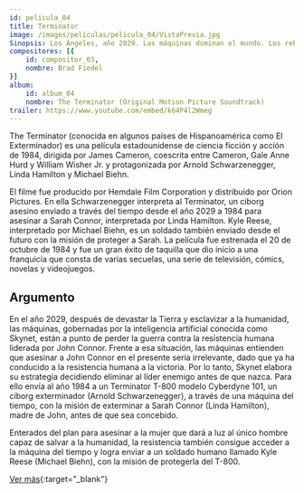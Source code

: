 ```yaml
---
id: pelicula_04
title: Terminator
image: /images/peliculas/pelicula_04/VistaPrevia.jpg
Sinopsis: Los Ángeles, año 2029. Las máquinas dominan el mundo. Los rebeldes que luchan contra ellas tienen como líder a John Connor, un hombre que nació en los años ochenta. Para acabar con la rebelión, las máquinas deciden enviar al pasado a un robot -Terminator- cuya misión será eliminar a Sarah Connor, la madre de John, e impedir así su nacimiento. (FILMAFFINITY)
compositores: [{
    id: compositor_03,
    nombre: Brad Fiedel
}]
album:
    id: album_04
    nombre: The Terminator (Original Motion Picture Soundtrack)
trailer: https://www.youtube.com/embed/k64P4l2Wmeg
---
```


The Terminator (conocida en algunos países de Hispanoamérica como El Exterminador) es una película estadounidense de ciencia ficción y acción de 1984, dirigida por James Cameron, coescrita entre Cameron, Gale Anne Hurd y William Wisher Jr. y protagonizada por Arnold Schwarzenegger, Linda Hamilton y Michael Biehn.

El filme fue producido por Hemdale Film Corporation y distribuido por Orion Pictures. En ella Schwarzenegger interpreta al Terminator, un ciborg asesino enviado a través del tiempo desde el año 2029 a 1984 para asesinar a Sarah Connor, interpretada por Linda Hamilton. Kyle Reese, interpretado por Michael Biehn, es un soldado también enviado desde el futuro con la misión de proteger a Sarah. La película fue estrenada el 20 de octubre de 1984 y fue un gran éxito de taquilla que dio inicio a una franquicia que consta de varias secuelas, una serie de televisión, cómics, novelas y videojuegos.

## Argumento

En el año 2029, después de devastar la Tierra y esclavizar a la humanidad, las máquinas, gobernadas por la inteligencia artificial conocida como Skynet, están a punto de perder la guerra contra la resistencia humana liderada por John Connor. Frente a esa situación, las máquinas entienden que asesinar a John Connor en el presente sería irrelevante, dado que ya ha conducido a la resistencia humana a la victoria. Por lo tanto, Skynet elabora su estrategia decidiendo eliminar al líder enemigo antes de que nazca. Para ello envía al año 1984 a un Terminator T-800 modelo Cyberdyne 101, un cíborg exterminador (Arnold Schwarzenegger), a través de una máquina del tiempo, con la misión de exterminar a Sarah Connor (Linda Hamilton), madre de John, antes de que sea concebido.

Enterados del plan para asesinar a la mujer que dará a luz al único hombre capaz de salvar a la humanidad, la resistencia también consigue acceder a la máquina del tiempo y logra enviar a un soldado humano llamado Kyle Reese (Michael Biehn), con la misión de protegerla del T-800.

[Ver más](https://es.wikipedia.org/wiki/The_Terminator){:target="_blank"}